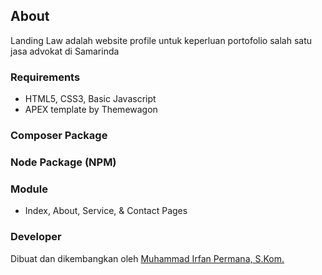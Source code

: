 ## About
Landing Law adalah website profile untuk keperluan portofolio salah satu jasa advokat di Samarinda

### Requirements
- HTML5, CSS3, Basic Javascript
- APEX template by Themewagon

### Composer Package


### Node Package (NPM)


### Module
- Index, About, Service, & Contact Pages

### Developer
Dibuat dan dikembangkan oleh [Muhammad Irfan Permana, S.Kom.](https://wa.me/+6283140617623)
